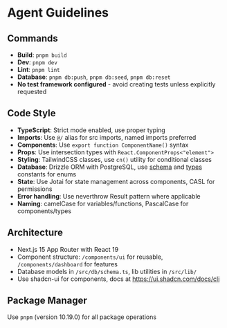 # Agent Guidelines

## Commands
- **Build**: `pnpm build`
- **Dev**: `pnpm dev`
- **Lint**: `pnpm lint`
- **Database**: `pnpm db:push`, `pnpm db:seed`, `pnpm db:reset`
- **No test framework configured** - avoid creating tests unless explicitly requested

## Code Style
- **TypeScript**: Strict mode enabled, use proper typing
- **Imports**: Use `@/` alias for src imports, named imports preferred
- **Components**: Use `export function ComponentName()` syntax
- **Props**: Use intersection types with `React.ComponentProps<"element">`
- **Styling**: TailwindCSS classes, use `cn()` utility for conditional classes
- **Database**: Drizzle ORM with PostgreSQL, use [schema](/src/db/schema.ts) and [types](/src/db/types.ts) constants for enums
- **State**: Use Jotai for state management across components, CASL for permissions
- **Error handling**: Use neverthrow Result pattern where applicable
- **Naming**: camelCase for variables/functions, PascalCase for components/types

## Architecture
- Next.js 15 App Router with React 19
- Component structure: `/components/ui` for reusable, `/components/dashboard` for features
- Database models in `/src/db/schema.ts`, lib utilities in `/src/lib/`
- Use shadcn-ui for components, docs at https://ui.shadcn.com/docs/cli

## Package Manager
Use `pnpm` (version 10.19.0) for all package operations

